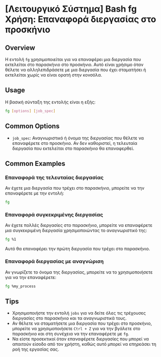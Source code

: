 # [Λειτουργικό Σύστημα] Bash fg Χρήση: Επαναφορά διεργασίας στο προσκήνιο

## Overview
Η εντολή `fg` χρησιμοποιείται για να επαναφέρει μια διεργασία που εκτελείται στο παρασκήνιο στο προσκήνιο. Αυτό είναι χρήσιμο όταν θέλετε να αλληλεπιδράσετε με μια διεργασία που έχει σταματήσει ή εκτελείται χωρίς να είναι ορατή στην κονσόλα.

## Usage
Η βασική σύνταξη της εντολής είναι η εξής:

```bash
fg [options] [job_spec]
```

## Common Options
- `job_spec`: Αναγνωριστικό ή όνομα της διεργασίας που θέλετε να επαναφέρετε στο προσκήνιο. Αν δεν καθοριστεί, η τελευταία διεργασία που εκτελείται στο παρασκήνιο θα επαναφερθεί.

## Common Examples

### Επαναφορά της τελευταίας διεργασίας
Αν έχετε μια διεργασία που τρέχει στο παρασκήνιο, μπορείτε να την επαναφέρετε με την εντολή:

```bash
fg
```

### Επαναφορά συγκεκριμένης διεργασίας
Αν έχετε πολλές διεργασίες στο παρασκήνιο, μπορείτε να επαναφέρετε μια συγκεκριμένη διεργασία χρησιμοποιώντας το αναγνωριστικό της:

```bash
fg %1
```

Αυτό θα επαναφέρει την πρώτη διεργασία που τρέχει στο παρασκήνιο.

### Επαναφορά διεργασίας με αναγνώριση
Αν γνωρίζετε το όνομα της διεργασίας, μπορείτε να το χρησιμοποιήσετε για να την επαναφέρετε:

```bash
fg %my_process
```

## Tips
- Χρησιμοποιήστε την εντολή `jobs` για να δείτε όλες τις τρέχουσες διεργασίες στο παρασκήνιο και τα αναγνωριστικά τους.
- Αν θέλετε να σταματήσετε μια διεργασία που τρέχει στο προσκήνιο, μπορείτε να χρησιμοποιήσετε `Ctrl + Z` για να την βγάλετε στο παρασκήνιο και στη συνέχεια να την επαναφέρετε με `fg`.
- Να είστε προσεκτικοί όταν επαναφέρετε διεργασίες που μπορεί να απαιτούν είσοδο από τον χρήστη, καθώς αυτό μπορεί να επηρεάσει τη ροή της εργασίας σας.